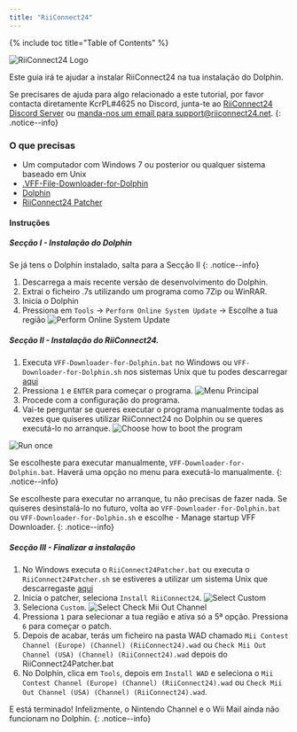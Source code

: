 ```yaml
---
title: "RiiConnect24"
---
```


{% include toc title="Table of Contents" %}

![RiiConnect24 Logo](/images/WiiRC24Logo.jpg)

Este guia irá te ajudar a instalar RiiConnect24 na tua instalação do Dolphin.

Se precisares de ajuda para algo relacionado a este tutorial, por favor contacta diretamente KcrPL#4625 no Discord, junta-te ao [RiiConnect24 Discord Server](https://discord.gg/rc24) ou [manda-nos um email para support@riiconnect24.net](mailto:support@riiconnect24.net).
{: .notice--info}

### O que precisas
* Um computador com Windows 7 ou posterior ou qualquer sistema baseado em Unix
* [.VFF-File-Downloader-for-Dolphin](https://github.com/RiiConnect24/.VFF-File-Downloader-for-Dolphin/releases)
* [Dolphin](https://dolphin-emu.org/download/)
* [RiiConnect24 Patcher](https://github.com/RiiConnect24/RiiConnect24-Patcher/releases)

#### Instruções

##### Secção I - Instalação do Dolphin

Se já tens o Dolphin instalado, salta para a Secção II
{: .notice--info}

1. Descarrega a mais recente versão de desenvolvimento do Dolphin.
2. Extrai o ficheiro .7s utilizando um programa como 7Zip ou WinRAR.
3. Inicia o Dolphin
4. Pressiona em `Tools` -> `Perform Online System Update` -> Escolhe a tua região ![Perform Online System Update](/images/Dolphin_RC24/1.jpg)

##### Secção II - Instalação do RiiConnect24.

1. Executa `VFF-Downloader-for-Dolphin.bat` no Windows ou `VFF-Downloader-for-Dolphin.sh` nos sistemas Unix que tu podes descarregar [aqui](https://github.com/RiiConnect24/.VFF-File-Downloader-for-Dolphin/releases)
2. Pressiona `1` e `ENTER` para começar o programa. ![Menu Principal](/images/Dolphin_RC24/2.jpg)
3. Procede com a configuração do programa.
4. Vai-te perguntar se queres executar o programa manualmente todas as vezes que quiseres utilizar RiiConnect24 no Dolphin ou se queres executá-lo no arranque. ![Choose how to boot the program](/images/Dolphin_RC24/3.jpg)

![Run once](/images/Dolphin_RC24/4.jpg)

Se escolheste para executar manualmente, `VFF-Downloader-for-Dolphin.bat`. Haverá uma opção no menu para executá-lo manualmente.
{: .notice--info}

Se escolheste para executar no arranque, tu não precisas de fazer nada. Se quiseres desinstalá-lo no futuro, volta ao `VFF-Downloader-for-Dolphin.bat` ou `VFF-Downloader-for-Dolphin.sh` e escolhe - Manage startup VFF Downloader.
{: .notice--info}

##### Secção III - Finalizar a instalação

1. No Windows executa o `RiiConnect24Patcher.bat` ou executa o `RiiConnect24Patcher.sh` se estiveres a utilizar um sistema Unix que descarregaste [aqui](https://github.com/RiiConnect24/RiiConnect24-Patcher/releases)
2. Inicia o patcher, seleciona `Install RiiConnect24`. ![Select Custom](/images/Dolphin_RC24/5.jpg)
3. Seleciona `Custom`. ![Select Check Mii Out Channel](/images/Dolphin_RC24/6.jpg)
4. Pressiona `1` para selecionar a tua região e ativa só a 5ª opção. Pressiona `6` para começar o patch.
5. Depois de acabar, terás um ficheiro na pasta WAD chamado `Mii Contest Channel (Europe) (Channel) (RiiConnect24).wad` ou `Check Mii Out Channel (USA) (Channel) (RiiConnect24).wad` depois do RiiConnect24Patcher.bat
6. No Dolphin, clica em `Tools`, depois em `Install WAD` e seleciona o `Mii Contest Channel (Europe) (Channel) (RiiConnect24).wad` ou `Check Mii Out Channel (USA) (Channel) (RiiConnect24).wad`.

E está terminado! Infelizmente, o Nintendo Channel e o Wii Mail ainda não funcionam no Dolphin.
{: .notice--info}
